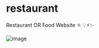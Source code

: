 # restaurant
Restaurant OR Food Website ⚛️ 💡⚡✨


![image](https://github.com/Ajay-Dhangar/res/assets/99037494/8d980c26-0abe-4b54-acac-6272d1c32b22)
